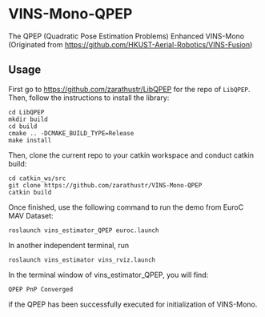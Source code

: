 # VINS-Mono-QPEP
The QPEP (Quadratic Pose Estimation Problems) Enhanced VINS-Mono (Originated from https://github.com/HKUST-Aerial-Robotics/VINS-Fusion) 

## Usage
First go to https://github.com/zarathustr/LibQPEP for the repo of ```LibQPEP```. Then, follow the instructions to install the library:
```
cd LibQPEP
mkdir build
cd build
cmake .. -DCMAKE_BUILD_TYPE=Release
make install
```

Then, clone the current repo to your catkin workspace and conduct catkin build:
```
cd catkin_ws/src
git clone https://github.com/zarathustr/VINS-Mono-QPEP
catkin build
```

Once finished, use the following command to run the demo from EuroC MAV Dataset:
```
roslaunch vins_estimator_QPEP euroc.launch
```
In another independent terminal, run
```
roslaunch vins_estimator vins_rviz.launch
```
In the terminal window of vins_estimator_QPEP, you will find:
```
QPEP PnP Converged
```
if the QPEP has been successfully executed for initialization of VINS-Mono.
